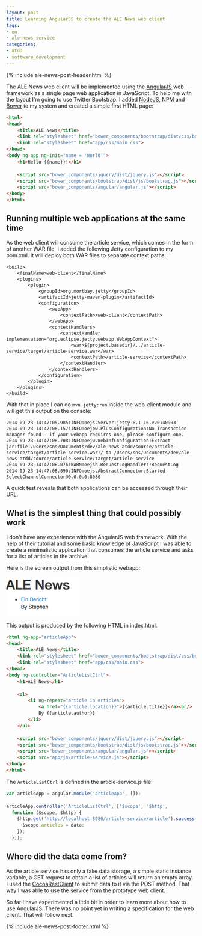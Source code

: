 ```yaml
---
layout: post
title: Learning AngularJS to create the ALE News web client
tags:
- en
- ale-news-service
categories:
- atdd
- software_development
---
```

{% include ale-news-post-header.html %}

The ALE News web client will be implemented using the [AngularJS](http://angularjs.org) web framework as a single page web application in JavaScript. To help me with the layout I'm going to use Twitter Bootstrap. I added [NodeJS](http://nodejs.org), NPM and [Bower](http://bower.io) to my system and created a simple first HTML page:

```html
<html>
<head>
    <title>ALE News</title>
    <link rel="stylesheet" href="bower_components/bootstrap/dist/css/bootstrap.css">
    <link rel="stylesheet" href="app/css/main.css">
</head>
<body ng-app ng-init="name = 'World'">
    <h1>Hello {{name}}!</h1>

    <script src="bower_components/jquery/dist/jquery.js"></script>
    <script src="bower_components/bootstrap/dist/js/bootstrap.js"></script>
    <script src="bower_components/angular/angular.js"></script>
</body>
</html>
```

## Running multiple web applications at the same time
As the web client will consume the article service, which comes in the form of another WAR file, I added the following Jetty configuration to my pom.xml. It will deploy both WAR files to separate context paths.

    <build>
        <finalName>web-client</finalName>
        <plugins>
            <plugin>
                <groupId>org.mortbay.jetty</groupId>
                <artifactId>jetty-maven-plugin</artifactId>
                <configuration>
                    <webApp>
                        <contextPath>/web-client</contextPath>
                    </webApp>
                    <contextHandlers>
                        <contextHandler implementation="org.eclipse.jetty.webapp.WebAppContext">
                            <war>${project.basedir}/../article-service/target/article-service.war</war>
                            <contextPath>/article-service</contextPath>
                        </contextHandler>
                    </contextHandlers>
                </configuration>
            </plugin>
        </plugins>
    </build>

With that in place I can do <code>mvn jetty:run</code> inside the web-client module and will get this output on the console:

	2014-09-23 14:47:05.985:INFO:oejs.Server:jetty-8.1.16.v20140903
	2014-09-23 14:47:06.157:INFO:oejpw.PlusConfiguration:No Transaction manager found - if your webapp requires one, please configure one.
	2014-09-23 14:47:06.708:INFO:oejw.WebInfConfiguration:Extract jar:file:/Users/sns/Documents/dev/ale-news-atdd/source/article-service/target/article-service.war!/ to /Users/sns/Documents/dev/ale-news-atdd/source/article-service/target/article-service
	2014-09-23 14:47:08.076:WARN:oejsh.RequestLogHandler:!RequestLog
	2014-09-23 14:47:08.090:INFO:oejs.AbstractConnector:Started SelectChannelConnector@0.0.0.0:8080

A quick test reveals that both applications can be accessed through their URL.

## What is the simplest thing that could possibly work
I don't have any experience with the AngularJS web framework. With the help of their tutorial and some basic knowledge of JavaScript I was able to create a minimalistic application that consumes the article service and asks for a list of articles in the archive.

Here is the screen output from this simplistic webapp:

![Minimalistic Ale News](/img/posts/ale-news/minimalistic-ale-news.png)

This output is produced by the following HTML in index.html.

```html
<html ng-app="articleApp">
<head>
    <title>ALE News</title>
    <link rel="stylesheet" href="bower_components/bootstrap/dist/css/bootstrap.css">
    <link rel="stylesheet" href="app/css/main.css">
</head>
<body ng-controller="ArticleListCtrl">
    <h1>ALE News</h1>

    <ul>
        <li ng-repeat="article in articles">
            <a href="{{article.location}}">{{article.title}}</a><br/>
            By {{article.author}}
        </li>
    </ul>

    <script src="bower_components/jquery/dist/jquery.js"></script>
    <script src="bower_components/bootstrap/dist/js/bootstrap.js"></script>
    <script src="bower_components/angular/angular.js"></script>
    <script src="app/js/article-service.js"></script>
</body>
</html>
```

The <code>ArticleListCtrl</code> is defined in the article-service.js file:

```javascript
var articleApp = angular.module('articleApp', []);

articleApp.controller('ArticleListCtrl', ['$scope', '$http',
  function ($scope, $http) {
    $http.get('http://localhost:8080/article-service/article').success(function(data) {
      $scope.articles = data;
    });
  }]);
```

## Where did the data come from?
As the article service has only a fake data storage, a simple static instance variable, a GET request to obtain a list of articles will return an empty array. I used the [CocoaRestClient](http://mmattozzi.github.io/cocoa-rest-client/) to submit data to it via the POST method. That way I was able to use the service from the prototype web client.


So far I have experimented a little bit in order to learn more about how to use AngularJS. There was no point yet in writing a specification for the web client. That will follow next.

{% include ale-news-post-footer.html %}
